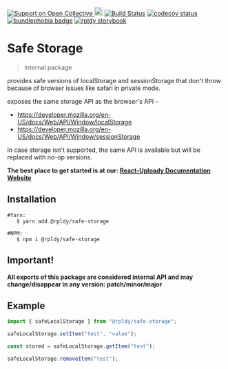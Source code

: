 <a href="https://opencollective.com/react-uploady">
    <img src="https://img.shields.io/opencollective/all/react-uploady?style=flat&logo=opencollective&label=Support%20us!&color=blue" alt="Support on Open Collective"/>
</a>
<a href="https://badge.fury.io/js/%40rpldy%2Fssafe-storage">
    <img src="https://badge.fury.io/js/%40rpldy%2Fsafe-storage.svg" alt="npm version" height="20"></a>
<a href="https://github.com/rpldy/react-uploady/actions/workflows/pr.yml">
        <img src="https://github.com/rpldy/react-uploady/actions/workflows/pr.yml/badge.svg" alt="Build Status"/></a>
<a href="https://codecov.io/gh/rpldy/react-uploady">
    <img src="https://codecov.io/gh/rpldy/react-uploady/branch/master/graph/badge.svg" alt="codecov status"/></a> 
<a href="https://bundlephobia.com/result?p=@rpldy/safe-storage">
    <img src="https://badgen.net/bundlephobia/minzip/@rpldy/safe-storage" alt="bundlephobia badge"/></a>
<a href="https://react-uploady-storybook.netlify.app/">
   <img src="https://cdn.jsdelivr.net/gh/storybookjs/brand@master/badge/badge-storybook.svg" alt="rpldy storybook"/></a>
   
   
# Safe Storage

> Internal package 

provides safe versions of localStorage and sessionStorage that don't throw because
of browser issues like safari in private mode.

exposes the same storage API as the browser's API - 

- https://developer.mozilla.org/en-US/docs/Web/API/Window/localStorage
- https://developer.mozilla.org/en-US/docs/Web/API/Window/sessionStorage

In case storage isn't supported, the same API is available but will be replaced with no-op versions.

**The best place to get started is at our: [React-Uploady Documentation Website](https://react-uploady.org)**

## Installation

```shell
#Yarn: 
   $ yarn add @rpldy/safe-storage

#NPM:
   $ npm i @rpldy/safe-storage
``` 

## Important!

**All exports of this package are considered internal API and may change/disappear in any version: patch/minor/major**


## Example

```javascript
import { safeLocalStorage } from "@rpldy/safe-storage";

safeLocalStorage.setItem("test", "value");

const stored = safeLocalStorage.getItem("test");

safeLocalStorage.removeItem("test");
```
